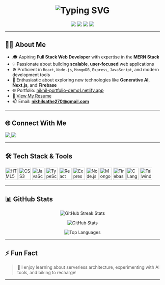 <h1 align="center">
  <img src="https://readme-typing-svg.herokuapp.com?font=Fira+Code&weight=600&size=28&pause=1000&center=true&vCenter=true&width=435&lines=Hi+%F0%9F%91%8B%2C+I'm+Nikhil+Sathe!;Full+Stack+Web+Developer;MERN+Stack+Specialist;Let's+Build+Something+Great+%F0%9F%9A%80" alt="Typing SVG" />
</h1>

<p align="center">
  <img src="https://img.shields.io/badge/Code-React-informational?style=flat&logo=react&color=61DAFB" />
  <img src="https://img.shields.io/badge/Code-Node.js-informational?style=flat&logo=node.js&color=339933" />
  <img src="https://img.shields.io/badge/Code-MongoDB-informational?style=flat&logo=mongodb&color=47A248" />
  <img src="https://img.shields.io/badge/Code-Express-informational?style=flat&logo=express&color=000000" />
</p>

---

## 👨‍💻 About Me

- 🎓 Aspiring **Full Stack Web Developer** with expertise in the **MERN Stack**
- 💡 Passionate about building **scalable**, **user-focused** web applications
- ⚙️ Proficient in `React`, `Node.js`, `MongoDB`, `Express`, `JavaScript`, and modern development tools
- 🚀 Enthusiastic about exploring new technologies like **Generative AI**, **Next.js**, and **Firebase**
- 🌐 Portfolio: [nikhil-portfolio-demo1.netlify.app](https://nikhil-portfolio-demo1.netlify.app/)
- 📄 [View My Resume](https://drive.google.com/file/d/15eF8mz-Rvbv3n_4T7h68-RRCKtxSOIdH/view)
- 📫 Email: **nikhilsathe270@gmail.com**

---

## 🌐 Connect With Me

<p align="left">
  <a href="https://x.com/" target="_blank">
    <img src="https://img.shields.io/badge/X-1DA1F2?style=for-the-badge&logo=twitter&logoColor=white" />
  </a>
  <a href="https://www.linkedin.com/in/nikhil-s-sathe/" target="_blank">
    <img src="https://img.shields.io/badge/LinkedIn-0A66C2?style=for-the-badge&logo=linkedin&logoColor=white" />
  </a>
</p>

---

## 🛠️ Tech Stack & Tools

<p align="left">
  <img src="https://cdn.jsdelivr.net/gh/devicons/devicon/icons/html5/html5-original-wordmark.svg" width="40" alt="HTML5" />
  <img src="https://cdn.jsdelivr.net/gh/devicons/devicon/icons/css3/css3-original-wordmark.svg" width="40" alt="CSS3" />
  <img src="https://cdn.jsdelivr.net/gh/devicons/devicon/icons/javascript/javascript-original.svg" width="40" alt="JavaScript" />
  <img src="https://cdn.jsdelivr.net/gh/devicons/devicon/icons/typescript/typescript-original.svg" width="40" alt="TypeScript" />
  <img src="https://cdn.jsdelivr.net/gh/devicons/devicon/icons/react/react-original-wordmark.svg" width="40" alt="React" />
  <img src="https://cdn.jsdelivr.net/gh/devicons/devicon/icons/express/express-original-wordmark.svg" width="40" alt="Express" />
  <img src="https://cdn.jsdelivr.net/gh/devicons/devicon/icons/nodejs/nodejs-original-wordmark.svg" width="40" alt="Node.js" />
  <img src="https://cdn.jsdelivr.net/gh/devicons/devicon/icons/mongodb/mongodb-original-wordmark.svg" width="40" alt="MongoDB" />
  <img src="https://www.vectorlogo.zone/logos/firebase/firebase-icon.svg" width="40" alt="Firebase" />
  <img src="https://cdn.jsdelivr.net/gh/devicons/devicon/icons/c/c-original.svg" width="40" alt="C Language" />
  <img src="https://www.vectorlogo.zone/logos/tailwindcss/tailwindcss-icon.svg" width="40" alt="Tailwind CSS" />
</p>

---

## 📊 GitHub Stats

<p align="center">
  <img src="https://github-readme-streak-stats.herokuapp.com/?user=nikhilsathe07&theme=tokyonight&hide_border=true" alt="GitHub Streak Stats" />
</p>

<p align="center">
  <img src="https://github-readme-stats.vercel.app/api?username=nikhilsathe07&show_icons=true&theme=tokyonight&hide_border=true" alt="GitHub Stats" />
</p>

<p align="center">
  <img src="https://github-readme-stats.vercel.app/api/top-langs/?username=nikhilsathe07&layout=compact&theme=tokyonight&hide_border=true" alt="Top Languages" />
</p>

---

## ⚡ Fun Fact

> 🧠 I enjoy learning about serverless architecture, experimenting with AI tools, and biking to recharge!

---

